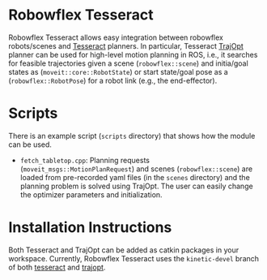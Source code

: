 # Robowflex Tesseract

Robowflex Tesseract allows easy integration between robowflex robots/scenes and [Tesseract](https://github.com/ros-industrial-consortium/tesseract) planners. In particular, Tesseract [TrajOpt](https://github.com/ros-industrial-consortium/trajopt_ros) planner can be used for high-level motion planning in ROS, i.e., it searches for feasible trajectories given a scene (`robowflex::scene`) and initia/goal states as (`moveit::core::RobotState`) or start state/goal pose as a (`robowflex::RobotPose`) for a robot link (e.g., the end-effector).

# Scripts

There is an example script (`scripts` directory) that shows how the module can be used.
- `fetch_tabletop.cpp`: Planning requests (`moveit_msgs::MotionPlanRequest`) and scenes (`robowflex::scene`) are loaded from pre-recorded yaml files (in the `scenes` directory) and the planning problem is solved using TrajOpt. The user can easily change the optimizer parameters and initialization.

# Installation Instructions

Both Tesseract and TrajOpt can be added as catkin packages in your workspace. Currently, Robowflex Tesseract uses the `kinetic-devel` branch of both [tesseract](https://github.com/ros-industrial-consortium/tesseract/tree/kinetic-devel) and [trajopt](https://github.com/ros-industrial-consortium/trajopt_ros/tree/kinetic-devel).
